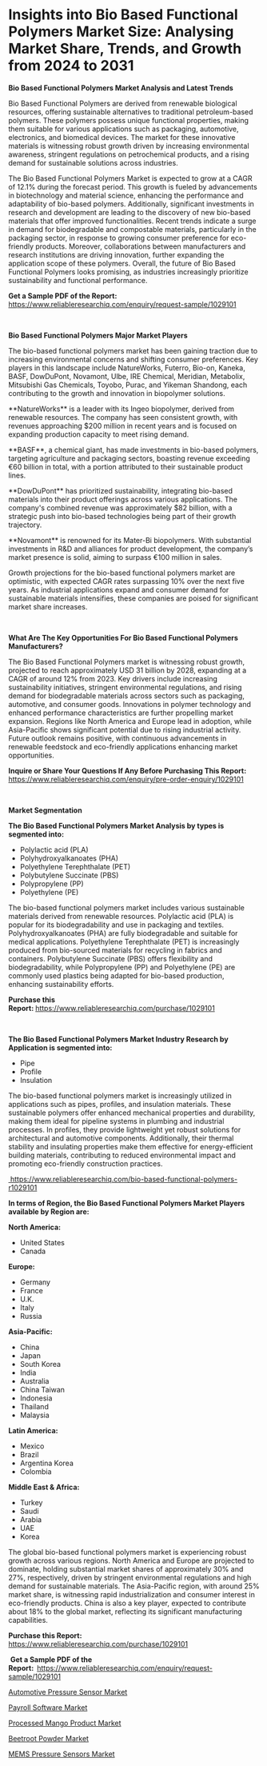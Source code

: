<p><h1>Insights into Bio Based Functional Polymers Market Size: Analysing Market Share, Trends, and Growth from 2024 to 2031</h1></p><p><strong>Bio Based Functional Polymers Market Analysis and Latest Trends</strong></p>
<p><p>Bio Based Functional Polymers are derived from renewable biological resources, offering sustainable alternatives to traditional petroleum-based polymers. These polymers possess unique functional properties, making them suitable for various applications such as packaging, automotive, electronics, and biomedical devices. The market for these innovative materials is witnessing robust growth driven by increasing environmental awareness, stringent regulations on petrochemical products, and a rising demand for sustainable solutions across industries. </p><p>The Bio Based Functional Polymers Market is expected to grow at a CAGR of 12.1% during the forecast period. This growth is fueled by advancements in biotechnology and material science, enhancing the performance and adaptability of bio-based polymers. Additionally, significant investments in research and development are leading to the discovery of new bio-based materials that offer improved functionalities. Recent trends indicate a surge in demand for biodegradable and compostable materials, particularly in the packaging sector, in response to growing consumer preference for eco-friendly products. Moreover, collaborations between manufacturers and research institutions are driving innovation, further expanding the application scope of these polymers. Overall, the future of Bio Based Functional Polymers looks promising, as industries increasingly prioritize sustainability and functional performance.</p></p>
<p><strong>Get a Sample PDF of the Report:&nbsp;</strong> <a href="https://www.reliableresearchiq.com/enquiry/request-sample/1029101">https://www.reliableresearchiq.com/enquiry/request-sample/1029101</a></p>
<p>&nbsp;</p>
<p><strong>Bio Based Functional Polymers Major Market Players</strong></p>
<p><p>The bio-based functional polymers market has been gaining traction due to increasing environmental concerns and shifting consumer preferences. Key players in this landscape include NatureWorks, Futerro, Bio-on, Kaneka, BASF, DowDuPont, Novamont, Ulbe, IRE Chemical, Meridian, Metabolix, Mitsubishi Gas Chemicals, Toyobo, Purac, and Yikeman Shandong, each contributing to the growth and innovation in biopolymer solutions.</p><p>**NatureWorks** is a leader with its Ingeo biopolymer, derived from renewable resources. The company has seen consistent growth, with revenues approaching $200 million in recent years and is focused on expanding production capacity to meet rising demand.</p><p>**BASF**, a chemical giant, has made investments in bio-based polymers, targeting agriculture and packaging sectors, boasting revenue exceeding €60 billion in total, with a portion attributed to their sustainable product lines.</p><p>**DowDuPont** has prioritized sustainability, integrating bio-based materials into their product offerings across various applications. The company's combined revenue was approximately $82 billion, with a strategic push into bio-based technologies being part of their growth trajectory.</p><p>**Novamont** is renowned for its Mater-Bi biopolymers. With substantial investments in R&D and alliances for product development, the company’s market presence is solid, aiming to surpass €100 million in sales.</p><p>Growth projections for the bio-based functional polymers market are optimistic, with expected CAGR rates surpassing 10% over the next five years. As industrial applications expand and consumer demand for sustainable materials intensifies, these companies are poised for significant market share increases.</p></p>
<p>&nbsp;</p>
<p><strong>What Are The Key Opportunities For Bio Based Functional Polymers Manufacturers?</strong></p>
<p><p>The Bio Based Functional Polymers market is witnessing robust growth, projected to reach approximately USD 31 billion by 2028, expanding at a CAGR of around 12% from 2023. Key drivers include increasing sustainability initiatives, stringent environmental regulations, and rising demand for biodegradable materials across sectors such as packaging, automotive, and consumer goods. Innovations in polymer technology and enhanced performance characteristics are further propelling market expansion. Regions like North America and Europe lead in adoption, while Asia-Pacific shows significant potential due to rising industrial activity. Future outlook remains positive, with continuous advancements in renewable feedstock and eco-friendly applications enhancing market opportunities.</p></p>
<p><strong>Inquire or Share Your Questions If Any Before Purchasing This Report:</strong> <a href="https://www.reliableresearchiq.com/enquiry/pre-order-enquiry/1029101">https://www.reliableresearchiq.com/enquiry/pre-order-enquiry/1029101</a></p>
<p>&nbsp;</p>
<p><strong>Market Segmentation</strong></p>
<p><strong>The Bio Based Functional Polymers Market Analysis by types is segmented into:</strong></p>
<p><ul><li>Polylactic acid (PLA)</li><li>Polyhydroxyalkanoates (PHA)</li><li>Polyethylene Terephthalate (PET)</li><li>Polybutylene Succinate (PBS)</li><li>Polypropylene (PP)</li><li>Polyethylene (PE)</li></ul></p>
<p><p>The bio-based functional polymers market includes various sustainable materials derived from renewable resources. Polylactic acid (PLA) is popular for its biodegradability and use in packaging and textiles. Polyhydroxyalkanoates (PHA) are fully biodegradable and suitable for medical applications. Polyethylene Terephthalate (PET) is increasingly produced from bio-sourced materials for recycling in fabrics and containers. Polybutylene Succinate (PBS) offers flexibility and biodegradability, while Polypropylene (PP) and Polyethylene (PE) are commonly used plastics being adapted for bio-based production, enhancing sustainability efforts.</p></p>
<p><strong>Purchase this Report:&nbsp;</strong><a href="https://www.reliableresearchiq.com/purchase/1029101">https://www.reliableresearchiq.com/purchase/1029101</a></p>
<p>&nbsp;</p>
<p><strong>The Bio Based Functional Polymers Market Industry Research by Application is segmented into:</strong></p>
<p><ul><li>Pipe</li><li>Profile</li><li>Insulation</li></ul></p>
<p><p>The bio-based functional polymers market is increasingly utilized in applications such as pipes, profiles, and insulation materials. These sustainable polymers offer enhanced mechanical properties and durability, making them ideal for pipeline systems in plumbing and industrial processes. In profiles, they provide lightweight yet robust solutions for architectural and automotive components. Additionally, their thermal stability and insulating properties make them effective for energy-efficient building materials, contributing to reduced environmental impact and promoting eco-friendly construction practices.</p></p>
<p><a href="https://www.reliableresearchiq.com/bio-based-functional-polymers-r1029101">&nbsp;https://www.reliableresearchiq.com/bio-based-functional-polymers-r1029101</a></p>
<p><strong>In terms of Region, the Bio Based Functional Polymers Market Players available by Region are:</strong></p>
<p>
    <p> <strong> North America: </strong>
        <ul>
            <li>United States</li>
            <li>Canada</li>
        </ul>
        </p> 
    <p> <strong> Europe: </strong>
        <ul>
            <li>Germany</li>
            <li>France</li>
            <li>U.K.</li>
            <li>Italy</li>
            <li>Russia</li>
        </ul>
        </p> 
    <p> <strong> Asia-Pacific: </strong>
        <ul>
            <li>China</li>
            <li>Japan</li>
            <li>South Korea</li>
            <li>India</li>
            <li>Australia</li>
            <li>China Taiwan</li>
            <li>Indonesia</li>
            <li>Thailand</li>
            <li>Malaysia</li>
        </ul>
        </p> 
    <p> <strong> Latin America: </strong>
        <ul>
            <li>Mexico</li>
            <li>Brazil</li>
            <li>Argentina Korea</li>
            <li>Colombia</li>
        </ul>
        </p> 
    <p> <strong> Middle East & Africa: </strong>
        <ul>
            <li>Turkey</li>
            <li>Saudi</li>
            <li>Arabia</li>
            <li>UAE</li>
            <li>Korea</li>
        </ul>
    </p>
    </p>
<p><p>The global bio-based functional polymers market is experiencing robust growth across various regions. North America and Europe are projected to dominate, holding substantial market shares of approximately 30% and 27%, respectively, driven by stringent environmental regulations and high demand for sustainable materials. The Asia-Pacific region, with around 25% market share, is witnessing rapid industrialization and consumer interest in eco-friendly products. China is also a key player, expected to contribute about 18% to the global market, reflecting its significant manufacturing capabilities.</p></p>
<p><strong>Purchase this Report: </strong><a href="https://www.reliableresearchiq.com/purchase/1029101">https://www.reliableresearchiq.com/purchase/1029101</a></p>
<p>&nbsp;<strong>Get a Sample PDF of the Report:&nbsp;&nbsp;</strong><a href="https://www.reliableresearchiq.com/enquiry/request-sample/1029101">https://www.reliableresearchiq.com/enquiry/request-sample/1029101</a></p>
<p><strong></strong></p>
<p><p><a href="https://www.linkedin.com/pulse/automotive-pressure-sensor-market-emerging-trends-tadve?trackingId=pFxw4VsbTSixGTwec4iY2Q%3D%3D">Automotive Pressure Sensor Market</a></p><p><a href="https://www.linkedin.com/pulse/insights-payroll-software-market-size-which-expanding-95-cagr-dhdxc?trackingId=Rg3RLLRTRy%2BjTJ8IOAIqsw%3D%3D">Payroll Software Market</a></p><p><a href="https://www.linkedin.com/pulse/processed-mango-product-market-industry-landscape-growth-m2rxf?trackingId=k0SQetaGQR6PWvK6hzrd7A%3D%3D">Processed Mango Product Market</a></p><p><a href="https://www.linkedin.com/pulse/analyzing-beetroot-powder-market-dynamics-growth-drivers-273cf?trackingId=0fY393aCRYa3kdoBhTy%2B%2FQ%3D%3D">Beetroot Powder Market</a></p><p><a href="https://www.linkedin.com/pulse/global-mems-pressure-sensors-market-sector-types-applications-s2e8f?trackingId=LQhXyxlZQvCPIXBXo5ePMw%3D%3D">MEMS Pressure Sensors Market</a></p></p>